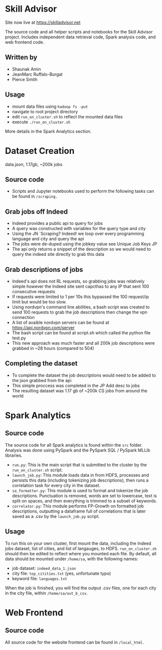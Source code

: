 # Skill Advisor

Site now live at https://skilladvisor.net

The source code and all helper scripts and notebooks for the Skill Advisor
project.  Includes independent data retrieval code, Spark analysis code, and
web frontend code.

## Written by

* Shaunak Amin
* JeanMarc Ruffalo-Burgat
* Pierce Smith

## Usage
- mount data files using `hadoop fs -put`
- navigate to root project directory
- edit `run_on_cluster.sh` to reflect the mounted data files
- execute `./run_on_cluster.sh`

More details in the Spark Analytics section.

# Dataset Creation
data.json, 1.17gb, ~200k jobs

## Source code
- Scripts and Jupyter notebooks used to perform the following tasks can be
  found in `/scraping.`

## Grab jobs off Indeed
- Indeed provides a public api to query for jobs
- A query was constructed with variables for the query type and city
- Using the JN `Scraping? Indeed! we loop over every programming language and city and query the api
- The jobs were de-duped using the jobkey value see Unique Job Keys JP
- The api only returns a snippet of the description so we would need to query the indeed site directly to grab this data

## Grab descriptions of jobs
- Indeed's api does not RL requests, so grabbing jobs was relatively simple however the Indeed site sent capcthas to any IP that sent 100 consecutive requests
- If requests were limited to 1 per 10s this bypassed the 100 request/ip limit but would be too slow.
- Using nordvpn's command line abilities, a bash script was created to send 100 requests to grab the job descriptions then change the vpn connection
- A list of avaible nordvpn servers can be found at https://api.nordvpn.com/server
- The bash script can be found at script.sh which called the python file test.py
- This new approach was much faster and all 200k job descriptions were grabbed in ~28 hours (compared to 504)

## Completing the dataset
- To complete the dataset the job descriptions would need to be added to the json grabbed from the api
- This simple proccess was completed in the JP Add desc to jobs
- The resulting dataset was 1.17 gb of ~200k CS jobs from around the world


# Spark Analytics

## Source code

The source code for all Spark analytics is found within the `src` folder.
Analysis was done using PySpark and the PySpark SQL / PySpark MLLib libraries.

- `run.py`: This is the main script that is submitted to the cluster by the
   `run_on_cluster.sh` script.
- `launch_job.py`: This module loads data in from HDFS, processes and persists
   this data (including tokenizing job descriptions), then runs a correlation
   task for every city in the dataset.
- `sa_formatter.py`: This module is used to format and tokenize the job
   descriptions. Punctuation is removed, words are set to lowercase, text is
   split on spaces, and then everything is trimmed to a subset of keywords.
- `correlator.py`: This module performs FP-Growth on formatted job descriptions,
   outputting a dataframe full of correlations that is later saved as a .csv by
   the `launch_job.py` script.

## Usage

To run this on your own cluster, first mount the data, including the Indeed
jobs dataset, list of cities, and list of langauges, to HDFS.
`run_on_cluster.sh` should then be edited to reflect where you mounted each
file. By default, all data should be mounted under `/home/sa`, with the
following names:

- job dataset: `indeed_data_1.json`
- city file: `top_citities.txt` (yes, unfortunate typo)
- keyword file: `languages.txt`

When the job is finished, you will find the output .csv files, one for each
city in the city file, within `/home/sa/out_b_csv`.

# Web Frontend

## Source code

All source code for the website frontend can be found in `/local_html`.
